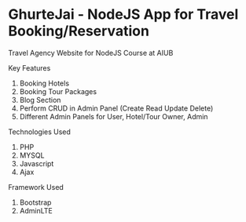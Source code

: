 # GhurteJai - NodeJS App for Travel Booking/Reservation

Travel Agency Website for NodeJS Course at AIUB

Key Features
1. Booking Hotels
2. Booking Tour Packages
3. Blog Section
4. Perform CRUD in Admin Panel (Create Read Update Delete) 
5. Different Admin Panels for User, Hotel/Tour Owner, Admin

Technologies Used
1. PHP
2. MYSQL
3. Javascript
4. Ajax

Framework Used
1. Bootstrap 
2. AdminLTE
